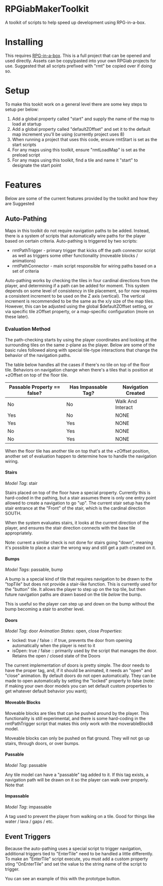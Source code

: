 # RPGiabMakerToolkit
A toolkit of scripts to help speed up development using RPG-in-a-box.

# Installing

This requires [RPG-in-a-box](https://rpginabox.com). This is a full project that can be opened and
used directly. Assets can be copy/pasted into your own RPGiab projects for use. Suggested that
all scripts prefixed with "rmt" be copied over if doing so.

# Setup

To make this tookit work on a general level there are some key steps to setup per below:

1. Add a global property called "start" and supply the name of the map to load at startup
2. Add a global property called "defaultZOffset" and set it to the default map increment you'll be using (currently project uses 8)
3. When running a project that uses this code, ensure rmtStart is set as the start scripts
4. For any maps using this toolkit, ensure "rmtLoadMap" is set as the preload script
5. For any maps using this toolkit, find a tile and name it "start" to designate the start point

# Features

Below are some of the current features provided by the toolkit and how they are Suggested

## Auto-Pathing

Maps in this toolkit do not require navigation paths to be added. Instead, there is a system of scripts
that automatically wire paths for the player based on certain criteria. Auto-pathing is triggered by two scripts:

- rmtPathTrigger - primary trigger that kicks off the path connector script as well as triggers some other functionality (moveable blocks / animations)
- rmtPathConnector - main script responsible for wiring paths based on a set of criteria

Auto-pathing works by checking the tiles in four cardinal directions from the player, and determining if a path can be added for moment. This system depends on some level of consistency in tile placement, so for now requires a consistent increment to be used on the Z axis (vertical). The vertical increment is recommended to be the same as the x/y size of the map tiles. However, this can be adjusted using the global $defaultZOffset setting, or via specific tile zOffset property, or a map-specific configuration (more on these later).

### Evaluation Method

The path-checking starts by using the player coordinates and looking at the surrounding tiles on the same z-plane as the player. Below are some of the basic rules followed along with special tile-type interactions that change the behavior of the navigation paths.

The table below handles all the cases if there's no tile on top of the floor tile. Behaviors on navigation change when there's a tiles
that is position at +zOffset on top of the floor tile.

| Passable Property == false? | Has Impassable Tag? | Navigation Created |
|-----------------------------|---------------------|--------------------|
| No                          | No                  | Walk And Interact  |
| Yes                         | No                  | NONE               |
| Yes                         | Yes                 | NONE               |
| No                          | Yes                 | NONE               |
| No                          | Yes                 | NONE               |

When the floor tile has another tile on top that's at the +zOffset position, another set of evaluation happen to determine how to handle
the navigation wiring.

#### Stairs

*Model Tag*: stair

Stairs placed on top of the floor have a special property. Currently this is hard-coded in the pathing, but a stair assumes
there is only one entry point allowed to create a navigation to go "up". The current stair setup has the stair entrance at the "Front" of the stair, which is the cardinal direction SOUTH.

When the system evaluates stairs, it looks at the current direction of the player, and ensures the stair direction connects with the base tile appropriately.

Note: current a similar check is not done for stairs going "down", meaning it's possible to place a stair the wrong way and still get a path created on it.

#### Bumps

*Model Tags*: passable, bump

A bump is a special kind of tile that requires navigation to be drawn to the "topTile" but does not provide a stair-like function. This is currently used for the "button" tile. It allows the player to step up on the top tile, but then future navigation paths are drawn based on the tile _below_ the bump.

This is useful so the player can step up and down on the bump without the bump becoming a stair to another level.

#### Doors

*Model Tag*: door
*Animation States*: open, close
*Properties*:
  - locked: true / false :: if true, prevents the door from opening automatically when the player is next to it
  - isOpen: true / false :: primarily used by the script that manages the door. Retains the open / closed state of the Doors

The current implementation of doors is pretty simple. The door needs to have the proper tag, and, if it should be animated, it needs an "open" and "close" animation. By default doors do not open automatically. They can be made to open automatically by setting the "locked" property to false (note: if making your own door models you can set default custom properties to get whatever default behavior you want);

#### Moveable Blocks

Moveable blocks are tiles that can be pushed around by the player. This functionality is still experimental, and there is some hard-coding in the rmtPathTrigger script that makes this only work with the moverableBlock8 model.

Moveable blocks can only be pushed on flat ground. They will not go up stairs, through doors, or over bumps.

#### Passable
*Model Tag*: passable

Any tile model can have a "passable" tag added to it. If this tag exists, a navigation path will be drawn on it so the player can walk over properly. Note that

#### Impassable

*Model Tag*: impassable

A tag used to prevent the player from walking on a tile. Good for things like water / lava / gaps / etc.

## Event Triggers

Because the auto-pathing uses a special script to trigger navigation, additional triggers tied to "EnterTile" need to be handled a little differently. To make an "EnterTile" script execute, you must add a custom property sting "OnEnterTile" and set the value to the string name of the script to trigger. 

You can see an example of this with the prototype button.

